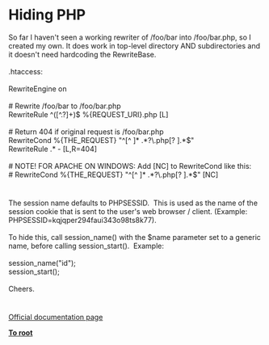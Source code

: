 # Hiding PHP




<div class="phpcode"><span class="html">
So far I haven&apos;t seen a working rewriter of /foo/bar into /foo/bar.php, so I created my own. It does work in top-level directory AND subdirectories and it doesn&apos;t need hardcoding the RewriteBase.<br><br>.htaccess:<br><br>RewriteEngine on<br><br># Rewrite /foo/bar to /foo/bar.php<br>RewriteRule ^([^.?]+)$ %{REQUEST_URI}.php [L]<br><br># Return 404 if original request is /foo/bar.php<br>RewriteCond %{THE_REQUEST} &quot;^[^ ]* .*?\.php[? ].*$&quot;<br>RewriteRule .* - [L,R=404]<br><br># NOTE! FOR APACHE ON WINDOWS: Add [NC] to RewriteCond like this:<br># RewriteCond %{THE_REQUEST} &quot;^[^ ]* .*?\.php[? ].*$&quot; [NC]</span>
</div>
  

#


<div class="phpcode"><span class="html">
The session name defaults to PHPSESSID.&#xA0; This is used as the name of the session cookie that is sent to the user&apos;s web browser / client. (Example: PHPSESSID=kqjqper294faui343o98ts8k77).<br><br>To hide this, call session_name() with the $name parameter set to a generic name, before calling session_start().&#xA0; Example:<br><br>session_name(&quot;id&quot;);<br>session_start();<br><br>Cheers.</span>
</div>
  

#

[Official documentation page](https://www.php.net/manual/en/security.hiding.php)

**[To root](/README.md)**